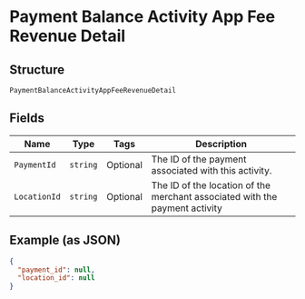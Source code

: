 
# Payment Balance Activity App Fee Revenue Detail

## Structure

`PaymentBalanceActivityAppFeeRevenueDetail`

## Fields

| Name | Type | Tags | Description |
|  --- | --- | --- | --- |
| `PaymentId` | `string` | Optional | The ID of the payment associated with this activity. |
| `LocationId` | `string` | Optional | The ID of the location of the merchant associated with the payment activity |

## Example (as JSON)

```json
{
  "payment_id": null,
  "location_id": null
}
```

